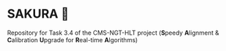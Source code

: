# SAKURA 🌸 

Repository for Task 3.4 of the CMS-NGT-HLT project (**S**peedy **A**lignment & **C**alibration **U**pgrade for **R**eal-time **A**lgorithms)
